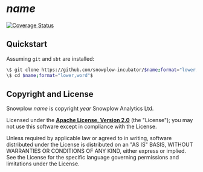 # $name$

[![Coverage Status][coveralls-image]][coveralls]

## Quickstart

Assuming `git` and `sbt` are installed:

```bash
\$ git clone https://github.com/snowplow-incubator/$name;format="lower,word"$.git
\$ cd $name;format="lower,word"$
```

## Copyright and License

Snowplow $name$ is copyright $year$ Snowplow Analytics Ltd.

Licensed under the **[Apache License, Version 2.0][license]** (the "License");
you may not use this software except in compliance with the License.

Unless required by applicable law or agreed to in writing, software
distributed under the License is distributed on an "AS IS" BASIS,
WITHOUT WARRANTIES OR CONDITIONS OF ANY KIND, either express or implied.
See the License for the specific language governing permissions and
limitations under the License.

[travis]: https://travis-ci.org/snowplow-incubator/$name;format="lower,word"$
[travis-image]: https://travis-ci.org/snowplow-incubator/$name;format="lower,word"$.png?branch=master

[license-image]: http://img.shields.io/badge/license-Apache--2-blue.svg?style=flat
[license]: http://www.apache.org/licenses/LICENSE-2.0

[release-image]: http://img.shields.io/badge/release-$version$-blue.svg?style=flat
[releases]: https://github.com/snowplow/$name;format="lower,word"$/releases

[coveralls]: https://coveralls.io/github/snowplow-incubator/$name;format="lower,word"$?branch=master
[coveralls-image]: https://coveralls.io/repos/github/snowplow-incubator/$name;format="lower,word"$/badge.svg?branch=master